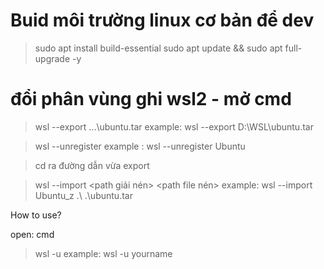 # Buid môi trường linux cơ bản để dev

>sudo apt install build-essential
>sudo apt update && sudo apt full-upgrade -y

# đổi phân vùng ghi wsl2 - mở cmd


>wsl --export <name distro> ...\ubuntu.tar
	example:  wsl --export D:\WSL\ubuntu.tar

>wsl --unregister <name distro>
	example : wsl --unregister Ubuntu

>cd ra đường dẫn vừa export

>wsl --import <new name distro> <path giải nén> <path file nén>
	example: wsl --import Ubuntu_z .\ .\ubuntu.tar

How to use?

open: cmd
> wsl -u <username>
	example: wsl -u yourname
